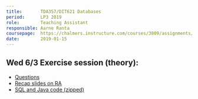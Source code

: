 ```yaml
---
title:       TDA357/DIT621 Databases
period:      LP3 2019
role:        Teaching Assistant
responsible: Aarne Ranta
coursepage:  https://chalmers.instructure.com/courses/3809/assignments/syllabus
date:        2019-01-15
---
```


Wed 6/3 Exercise session (theory):
----------------------------------

* [Questions](../assets/pdf/db-ex-theory.pdf)
* [Recap slides on RA](../assets/pdf/db-ra-slides.pdf)
* [SQL and Java code (zipped)](../assets/code/db-users.zip)



